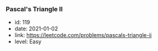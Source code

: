 ### Pascal's Triangle II

* id: 119
* date: 2021-01-02
* link: https://leetcode.com/problems/pascals-triangle-ii
* level: Easy
